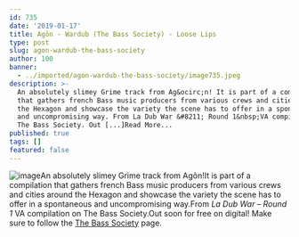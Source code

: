 ```yaml
---
id: 735
date: '2019-01-17'
title: Agôn - Wardub (The Bass Society) - Loose Lips
type: post
slug: agon-wardub-the-bass-society
author: 100
banner:
  - ../imported/agon-wardub-the-bass-society/image735.jpeg
description: >-
  An absolutely slimey Grime track from Ag&ocirc;n! It is part of a compilation
  that gathers french Bass music producers from various crews and cities around
  the Hexagon and showcase the variety the scene has to offer in a spontaneous
  and uncompromising way. From La Dub War &#8211; Round 1&nbsp;VA compilation on
  The Bass Society. Out [...]Read More...
published: true
tags: []
featured: false
---
```

![image](../../imported/agon-wardub-the-bass-society/image735.jpeg)An absolutely slimey Grime track from Agôn!It is part of a compilation that gathers french Bass music producers from various crews and cities around the Hexagon and showcase the variety the scene has to offer in a spontaneous and uncompromising way.From _La Dub War – Round 1_ VA compilation on The Bass Society.Out soon for free on digital! Make sure to follow the [The Bass Society](https://www.facebook.com/thebasssociety/) page.